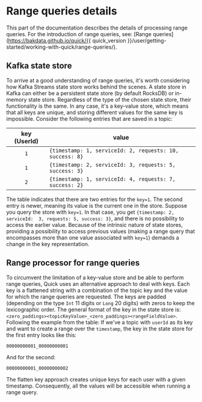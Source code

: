 # Range queries details

This part of the documentation describes the details of processing range queries.
For the introduction of range queries, see:
[Range queries](https://bakdata.github.io/quick/{{ quick_version }}/user/getting-started/working-with-quick/range-queries/).

## Kafka state store

To arrive at a good understanding of range queries,
it's worth considering how Kafka Streams state store works behind the scenes.
A state store in Kafka can either be a persistent state store (by default RocksDB)
or in-memory state store.
Regardless of the type of the chosen state store, their functionality is the same. 
In any case, it's a key-value store, which means that all keys are unique,
and storing different values for the same key is impossible.
Consider the following entries that are saved in a topic:

| key (UserId) | value                                                  |
|:------------:|--------------------------------------------------------|
|      `1`       | `{timestamp: 1, serviceId: 2, requests: 10, success: 8}` |
|      `1`       | `{timestamp: 2, serviceId: 3, requests: 5, success: 3}`  |
|      `2`       | `{timestamp: 1, serviceId: 4, requests: 7, success: 2}`  |

The table indicates that there are two entries for the `key=1`. The second entry is newer,
meaning its value is the current one in the store.
Suppose you query the store with `key=1`. In that case, you get `{timestamp: 2, serviceId: 
3, requests: 5, success: 3}`, and there is no possibility to access the earlier value.
Because of the intrinsic nature of state stores, 
providing a possibility to access previous values (making a range query that encompasses more than one value 
associated with `key=1`) demands a change in the key representation. 

## Range processor for range queries

To circumvent the limitation of a key-value store and be able to perform range queries,
Quick uses an alternative approach to deal with keys. 
Each key is a flattened string with a combination of the topic key and the value
for which the range queries are requested.
The keys are padded (depending on the type `Int` 11 digits or `Long` 20 digits) 
with zeros to keep the lexicographic order.
The general format of the key in the state store is: 
`<zero_paddings><topicKeyValue>_<zero_paddings><rangeFieldValue>`.  
Following the example from the table: If we've a topic with `userId` as its key
and want to create a range over the `timestamp`,
the key in the state store for the first entry looks like this:
``` 
00000000001_00000000001
```
And for the second:
``` 
00000000001_00000000002
```
The flatten key approach creates unique keys for each user with a given timestamp.
Consequently, all the values will be accessible when running a range query.
